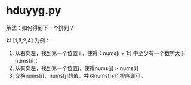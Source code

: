 # hduyyg.py

解法：如何得到下一个排列？

以 [1,3,2,4] 为例：

1.  从右向左，找到第一个位置 i ，使得：nums[i + 1:] 中至少有一个数字大于nums[i]；
2.  从有向左，找到第一个位置j，使得nums[j] > nums[i]
3.  交换nums[i]、nums[j]的值，并对nums[i+1:]排序即可。